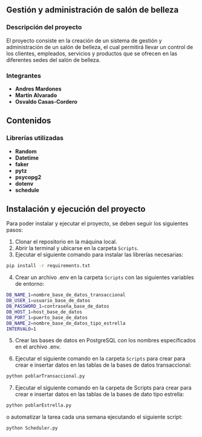 ## Gestión y administración de salón de belleza 

### Descripción del proyecto
El proyecto consiste en la creación de un sistema de gestión y administración de un salón de belleza, el cual permitirá llevar un control de los clientes, empleados, servicios y productos que se ofrecen en las diferentes sedes del salón de belleza.

### Integrantes
- **Andres Mardones**
- **Martin Alvarado**
- **Osvaldo Casas-Cordero**

## Contenidos



 ### Librerías utilizadas
- **Random**
- **Datetime**
- **faker**
- **pytz**
- **psycopg2**
- **dotenv**
- **schedule**

## Instalación y ejecución del proyecto
Para poder instalar y ejecutar el proyecto, se deben seguir los siguientes pasos:
1. Clonar el repositorio en la máquina local.
2. Abrir la terminal y ubicarse en la carpeta ```Scripts```.
3. Ejecutar el siguiente comando para instalar las librerías necesarias:
```bash
pip install -r requirements.txt
```
4. Crear un archivo .env en la carpeta ```Scripts``` con las siguientes variables de entorno:
```bash
DB_NAME_1=nombre_base_de_datos_transaccional
DB_USER_1=usuario_base_de_datos
DB_PASSWORD_1=contraseña_base_de_datos
DB_HOST_1=host_base_de_datos
DB_PORT_1=puerto_base_de_datos
DB_NAME_2=nombre_base_de_datos_tipo_estrella
INTERVALO=1
```
5. Crear las bases de datos en PostgreSQL con los nombres especificados en el archivo .env.

6. Ejecutar el siguiente comando en la carpeta ```Scripts``` para crear para crear e insertar datos en las tablas de la bases de datos transaccional:
```bash
python poblarTransaccional.py
```

7. Ejecutar el siguiente comando en la carpeta de Scripts para crear para crear e insertar datos en las tablas de la bases de dato tipo estrella:
```bash
python poblarEstrella.py
```
o automatizar la tarea cada una semana ejecutando el siguiente script:
```bash
python Scheduler.py
```







